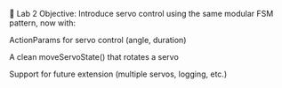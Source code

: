 🧠 Lab 2 Objective:
Introduce servo control using the same modular FSM pattern, now with:

ActionParams for servo control (angle, duration)

A clean moveServoState() that rotates a servo

Support for future extension (multiple servos, logging, etc.)
